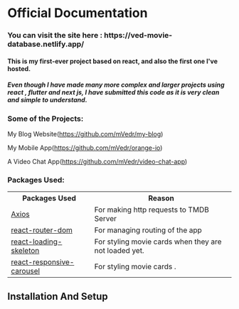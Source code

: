 <h1>Official Documentation</h1>

<h3>You can visit the site here  : https://ved-movie-database.netlify.app/ </h3>

<h4>This is my first-ever project based on react, and also the first one I've hosted.</h4>

<h5>Even though I have made many more complex and larger projects using react , flutter and next js, I have submitted this code as it is very clean and simple to understand.</h5>

<h3>Some of the Projects:</h3>

My Blog Website(https://github.com/mVedr/my-blog)

My Mobile App(https://github.com/mVedr/orange-io)

A Video Chat App(https://github.com/mVedr/video-chat-app)


<h3>Packages Used:</h3>

<table>

<tr> 
<th>Packages Used</th>
<th>Reason</th>
</tr>

<tr>
<td><a href="">Axios</a></td>
<td>For making http requests to TMDB Server</td>
</tr>

<tr>
<td><a href="">react-router-dom</a></td>
<td>For managing routing of the app</td></tr>

<tr>
<td><a href="">react-loading-skeleton</a></td>
<td>For styling movie cards when they are not loaded yet.</td>
</tr>

<tr>
<td><a href="">react-responsive-carousel</a></td>
<td>For styling movie cards .</td>
</tr>
</table>

<h2>Installation And Setup</h2>
